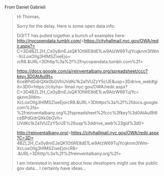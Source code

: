 From Daniel Gabrieli

> Hi Thomas,
> 
> Sorry for the delay.  Here is some open data info:
> 
> DOITT has pulled together a bunch of examples here:
> http://nycopendata.tumblr.com/<https://cityhallmail.nyc.gov/OWA/redir.aspx?=
> C=3D4BZL2H_Cx0y8mEJsQK1OtWE8dE1Lw9AIzW69TujYcqknm3IWm-XcLoxOlIg3HIMSZixeEjo=
> rcR8.&URL=3Dhttp%3a%2f%2fnycopendata.tumblr.com%2f>
> 
> 
> https://docs.google.com/a/reinventalbany.org/spreadsheet/ccc?key=3D0AtAul9t=
> 6ceBPdGdrQXk0bGVhUVdKc1k2a1VUZzY5cUE&usp=3Ddrive_web#gid=3D0<https://cityha=
> llmail.nyc.gov/OWA/redir.aspx?C=3D4BZL2H_Cx0y8mEJsQK1OtWE8dE1Lw9AIzW69TujYc=
> qknm3IWm-XcLoxOlIg3HIMSZixeEjorcR8.&URL=3Dhttps%3a%2f%2fdocs.google.com%2fa=
> %2freinventalbany.org%2fspreadsheet%2fccc%3fkey%3d0AtAul9t6ceBPdGdrQXk0bGVh=
> UVdKc1k2a1VUZzY5cUE%26usp%3ddrive_web%23gid%3d0>
> 
> http://reinventalbany.org/<https://cityhallmail.nyc.gov/OWA/redir.aspx?C=3D=
> 4BZL2H_Cx0y8mEJsQK1OtWE8dE1Lw9AIzW69TujYcqknm3IWm-XcLoxOlIg3HIMSZixeEjorcR8=
> .&URL=3Dhttp%3a%2f%2freinventalbany.org%2f>
> 
> 
> 
> I am interested in learning about how developers might use the public gov
> data... I certainly have ideas...
